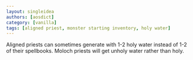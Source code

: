 ```yaml
---
layout: singleidea
authors: [aosdict]
category: [vanilla]
tags: [aligned priest, monster starting inventory, holy water]
---
```

Aligned priests can sometimes generate with 1-2 holy water instead of 1-2 of their spellbooks. Moloch priests will get unholy water rather than holy.

